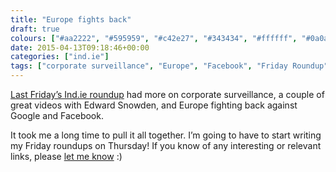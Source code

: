 ```yaml
---
title: "Europe fights back"
draft: true
colours: ["#aa2222", "#595959", "#c42e27", "#343434", "#ffffff", "#0a0a0a", "#ffffff"]
date: 2015-04-13T09:18:46+00:00
categories: ["ind.ie"]
tags: ["corporate surveillance", "Europe", "Facebook", "Friday Roundup", "Google", "independence", "privacy", "security", "Snowden"]
---
```


[Last Friday’s Ind.ie roundup](https://ind.ie/blog/roundup-15-04-10/) had more on corporate surveillance, a couple of great videos with Edward Snowden, and Europe fighting back against Google and Facebook.

It took me a long time to pull it all together. I’m going to have to start writing my Friday roundups on Thursday! If you know of any interesting or relevant links, please [let me know](mailto:laura@ind.ie "Email Laura at Ind.ie") :)

	